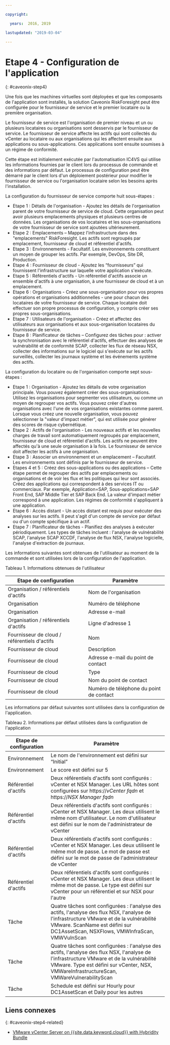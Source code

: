 ```yaml
---

copyright:

  years:  2016, 2019

lastupdated: "2019-03-04"

---
```


# Etape 4 - Configuration de l'application
{: #caveonix-step4}

Une fois que les machines virtuelles sont déployées et que les composants de l'application sont installés, la solution Caveonix RiskForesight peut être configurée pour le fournisseur de service et le premier locataire ou la première organisation.

Le fournisseur de service est l'organisation de premier niveau et un ou plusieurs locataires ou organisations sont desservis par le fournisseur de service. Le fournisseur de service affecte les actifs qui sont collectés du vCenter au locataire ou aux organisations qui les affectent ensuite aux applications ou sous-applications. Ces applications sont ensuite soumises à un régime de conformité.

Cette étape est initialement exécutée par l'automatisation IC4VS qui utilise les informations fournies par le client lors du processus de commande et des informations par défaut. Le processus de configuration peut être démarré par le client lors d'un déploiement postérieur pour modifier le fournisseur de service ou l'organisation locataire selon les besoins après l'installation.

La configuration du fournisseur de service comporte huit sous-étapes :
-	Etape 1 : Détails de l'organisation - Ajoutez les détails de l'organisation parent de votre fournisseur de service de cloud. Cette organisation peut avoir plusieurs emplacements physiques et plusieurs centres de données. Les organisations de vos locataires et les sous-organisations de votre fournisseur de service sont ajoutées ultérieurement.
-	Etape 2 : Emplacements – Mappez l'infrastructure dans des "emplacements" RiskForesight. Les actifs sont regroupés par emplacement, fournisseur de cloud et référentiel d'actifs. 
-	Etape 3 : Environnements - Facultatif. Les environnements constituent un moyen de grouper les actifs. Par exemple, DevOps, Site DR, Production.
-	Etape 4 : Fournisseur de cloud - Ajoutez les “fournisseurs” qui fournissent l'infrastructure sur laquelle votre application s'exécute.
-	Etape 5 : Référentiels d'actifs - Un référentiel d'actifs associe un ensemble d'actifs à une organisation, à une fournisseur de cloud et à un emplacement.
-	Etape 6 : Organisations - Créez une sous-organisation pour vos propres opérations et organisations additionnelles - une pour chacun des locataires de votre fournisseur de service. Chaque locataire doit effectuer son propre processus de configuration, y compris créer ses propres sous-organisations.
-	Etape 7 : Utilisateurs de l'organisation - Créez et affectez des utilisateurs aux organisations et aux sous-organisation locataires du fournisseur de service.
-	Etape 8 : Planificateur de tâches – Configurez des tâches pour : activer la synchronisation avec le référentiel d'actifs, effectuer des analyses de vulnérabilité et de conformité SCAP, collecter les flux de réseau NSX, collecter des informations sur le logiciel qui s'exécute sur les actifs surveillés, collecter les journaux système et les événements système des actifs.

La configuration du locataire ou de l'organisation comporte sept sous-étapes :

-	Etape 1 : Organisation - Ajoutez les détails de votre organisation principale. Vous pouvez également créer des sous-organisations. Utilisez les organisations pour segmenter vos utilisateurs, ou comme un moyen de regrouper vos actifs. Vous pouvez créer d'autres organisations avec l'une de vos organisations existantes comme parent. Lorsque vous créez une nouvelle organisation, vous pouvez sélectionner la "valeur d'impact métier", qui est utilisée pour générer des scores de risque cybernétique.
-	Etape 2 : Actifs de l'organisation - Les nouveaux actifs et les nouvelles charges de travail sont automatiquement regroupés par emplacement, fournisseur de cloud et référentiel d'actifs. Les actifs ne peuvent être affectés qu'à une seule organisation à la fois. Le fournisseur de service doit affecter les actifs à une organisation.
-	Etape 3 : Associer un environnement et un emplacement – Facultatif. Les environnements sont définis par le fournisseur de service.
-	Etapes 4 et 5 : Créez des sous-applications ou des applications – Cette étape permet de regrouper des actifs par emplacements ou organisations et de voir les flux et les politiques qui leur sont associés. Créez des applications qui correspondent à des services IT ou commerciaux. Par exemple, Application=SAP, Sous-applications=SAP Front End, SAP Middle Tier et SAP Back End. La valeur d'impact métier correspond à une application. Les régimes de conformité s'appliquent à une application.
-	Etape 6 : Accès distant - Un accès distant est requis pour exécuter des analyses sur les actifs. Il peut s'agit d'un compte de service par défaut ou d'un compte spécifique à un actif.
-	Etape 7 : Planificateur de tâches - Planifiez des analyses à exécuter périodiquement. Les types de tâches incluent : l'analyse de vulnérabilité SCAP, l'analyse SCAP XCCDF, l'analyse de flux NSX, l'analyse logicielle, l'analyse d'extraction de journaux.

Les informations suivantes sont obtenues de l'utilisateur au moment de la commande et sont utilisées lors de la configuration de l'application.

Tableau 1. Informations obtenues de l'utilisateur

|Etape de configuration |Paramètre |
|---|---|
|Organisation / référentiels d'actifs  |Nom de l'organisation |
|Organisation |Numéro de téléphone |
|Organisation |Adresse e-mail |
|Organisation / référentiels d'actifs |Ligne d'adresse 1 |
|Fournisseur de cloud / référentiels d'actifs |Nom |
|Fournisseur de cloud |Description |
|Fournisseur de cloud |Adresse e-mail du point de contact |
|Fournisseur de cloud |Type|
|Fournisseur de cloud |Nom du point de contact |
|Fournisseur de cloud |Numéro de téléphone du point de contact |

Les informations par défaut suivantes sont utilisées dans la configuration de l'application.

Tableau 2. Informations par défaut utilisées dans la configuration de l'application

|Etape de configuration |Paramètre |
|---|---|
|Environnement |Le nom de l'environnement est défini sur “Initial”|
|Environnement | Le score est défini sur 5|
|Référentiel d'actifs |Deux référentiels d'actifs sont configurés : vCenter et NSX Manager. Les URL hôtes sont configurées sur https://*vCenter fqdn* et https://*NSX Manager fqdn*|
|Référentiel d'actifs |Deux référentiels d'actifs sont configurés : vCenter et NSX Manager. Les deux utilisent le même nom d'utilisateur. Le nom d'utilisateur est défini sur le nom de l'administrateur de vCenter|
|Référentiel d'actifs |Deux référentiels d'actifs sont configurés : vCenter et NSX Manager. Les deux utilisent le même mot de passe. Le mot de passe est défini sur le mot de passe de l'administrateur de vCenter
|Référentiel d'actifs |Deux référentiels d'actifs sont configurés : vCenter et NSX Manager. Les deux utilisent le même mot de passe. Le type est défini sur vCenter pour un référentiel et sur NSX pour l'autre
|Tâche |Quatre tâches sont configurées : l'analyse des actifs, l'analyse des flux NSX, l'analyse de l'infrastructure VMware et de la vulnérabilité VMware. ScanName est défini sur DC1AssetScan, NSXFlows, VMWInfraScan, VMWVulnScan |
|Tâche |Quatre tâches sont configurées : l'analyse des actifs, l'analyse des flux NSX, l'analyse de l'infrastructure VMware et de la vulnérabilité VMware. Type est défini sur vCenter, NSX, VMWareInfrastructureScan, VMWareVulnerabilityScan |
|Tâche |Schedule est défini sur Hourly pour DC1AssetScan et Daily pour les autres |

## Liens connexes
{: #caveonix-step4-related}

* [VMware vCenter Server on {{site.data.keyword.cloud}} with Hybridity Bundle](/docs/services/vmwaresolutions/archiref/vcs?topic=vmware-solutions-vcs-hybridity-intro)
